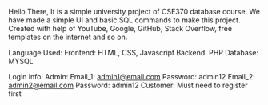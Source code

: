 Hello There, It is a simple university project of CSE370 database course. We have made a simple UI and basic SQL commands to make this project. Created with help of YouTube, Google, GitHub, Stack Overflow, free templates on the internet and so on.

Language Used:
Frontend: HTML, CSS, Javascript
Backend: PHP
Database: MYSQL

Login info:
Admin:
Email_1: admin1@email.com 
Password: admin12
Email_2: admin2@email.com
Password: admin12
Customer:
Must need to register first
